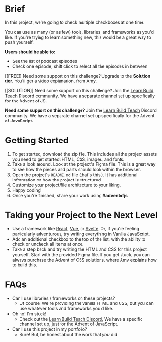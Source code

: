 # Brief

In this project, we're going to check multiple checkboxes at one time.

You can use as many (or as few) tools, libraries, and frameworks as you'd like. If you're trying to learn something new,
this would be a great way to push yourself.

**Users should be able to:**

- See the list of podcast episodes
- Check one episode, shift click to select all the episodes in between

[[FREE]] Need some support on this challenge? Upgrade to the **Solution tier.** You'll get a video explanation, from
Amy.

[[SOLUTION]] Need some support on this challenge? Join the [Learn Build Teach](http://learnbuildteach.com) Discord
community. We have a separate channel set up specifically for the Advent of JS.

**Need some support on this challenge?** Join the [Learn Build Teach](http://learnbuildteach.com) Discord community. We
have a separate channel set up specifically for the Advent of JavaScript.

# Getting Started

1. To get started, download the zip file. This includes all the project assets you need to get started: HTML, CSS,
   images, and fonts.
2. Take a look around. Look at the project's Figma file. This is a great way to see how the pieces and parts should look
   within the browser.
3. Open the project's `README.md` file (that's this!). It has additional information on how the project is structured.
4. Customize your project/file architecture to your liking.
5. Happy coding!
6. Once you're finished, share your work using **#adventofjs**

# Taking your Project to the Next Level

- Use a framework like [React](https://reactjs.org/), [Vue](https://vuejs.org/), or [Svelte](https://svelte.dev/). Or,
  if you're feeling particularly adventurous, try writing everything in Vanilla JavaScript.
- Add an additional checkbox to the top of the list, with the ability to check or uncheck all items at once.
- Take a step back and try writing the HTML and CSS for this project yourself. Start with the provided Figma file. If
  you get stuck, you can always purchase the [Advent of CSS](http://adventofcss.com) solutions, where Amy explains how
  to build this.

# FAQs

- Can I use libraries / frameworks on these projects?
    - Of course! We're providing the vanilla HTML and CSS, but you can use whatever tools and frameworks you'd like.
- Oh no! I'm stuck!
    - Check out the [Learn Build Teach Discord.](http://learnbuildteach.com) We have a specific channel set up, just for
      the Advent of JavaScript.
- Can I use this project in my portfolio?
    - Sure! But, be honest about the work that _you_ did
